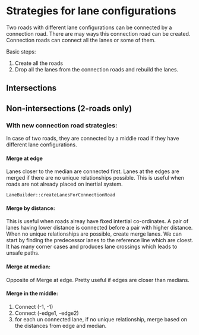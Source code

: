 # Strategies for lane configurations

Two roads with different lane configurations can be connected by a connection road. There are may ways this connection road can be created. Connection roads can connect all the lanes or some of them.

Basic steps:

 1. Create all the roads
 2. Drop all the lanes from the connection roads and rebuild the lanes.




## Intersections

## Non-intersections (2-roads only)

### With new connection road strategies:
In case of two roads, they are connected by a middle road if they have different lane configurations.

#### Merge at edge
Lanes closer to the median are connected first. Lanes at the edges are merged if there are no unique relationships possible. This is useful when roads are not already placed on inertial system.


    LaneBuilder::createLanesForConnectionRoad

#### Merge by distance:

This is useful when roads alreay have fixed intertial co-ordinates. A pair of lanes having lower distance is connected before a pair with higher distance. When no unique relationships are possible, create merge lanes. We can start by finding the predecessor lanes to the reference line which are cloest. It has many corner cases and produces lane crossings which leads to unsafe paths.

#### Merge at median:

Opposite of Merge at edge. Pretty useful if edges are closer than medians.


#### Merge in the middle:

1. Connect (-1, -1)
2. Connect (-edge1, -edge2)
3. for each un connected lane, if no unique relationship, merge based on the distances from edge and median.